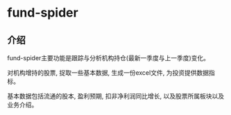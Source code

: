# fund-spider

## 介绍
fund-spider主要功能是跟踪与分析机构持仓(最新一季度与上一季度)变化。

对机构增持的股票, 捉取一些基本数据, 生成一份excel文件, 为投资提供数据指标。

基本数据包括流通的股本, 盈利预期, 扣非净利润同比增长, 以及股票所属板块以及业务介绍。
